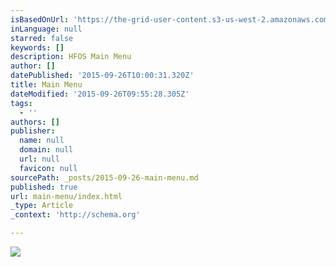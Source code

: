 ```yaml
---
isBasedOnUrl: 'https://the-grid-user-content.s3-us-west-2.amazonaws.com/2492dd20-b076-470e-86ea-b6dac4c9a5bc.png'
inLanguage: null
starred: false
keywords: []
description: HFOS Main Menu
author: []
datePublished: '2015-09-26T10:00:31.320Z'
title: Main Menu
dateModified: '2015-09-26T09:55:28.305Z'
tags:
  - ''
authors: []
publisher:
  name: null
  domain: null
  url: null
  favicon: null
sourcePath: _posts/2015-09-26-main-menu.md
published: true
url: main-menu/index.html
_type: Article
_context: 'http://schema.org'

---
```

![](https://the-grid-user-content.s3-us-west-2.amazonaws.com/2492dd20-b076-470e-86ea-b6dac4c9a5bc.png)